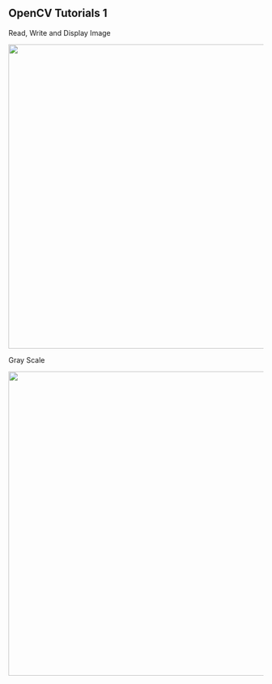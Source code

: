 ## OpenCV Tutorials 1

Read, Write and Display Image

<img width=600 src="https://user-images.githubusercontent.com/44635266/63101791-c44e6000-bfb4-11e9-8805-64250fe74c97.png">

Gray Scale

<img width=600 src="https://user-images.githubusercontent.com/44635266/63101793-c4e6f680-bfb4-11e9-8dd8-cf9b33b49749.png">